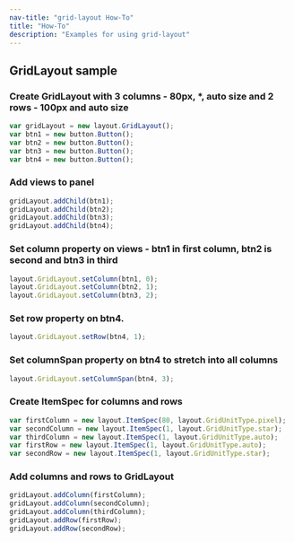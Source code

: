 ```yaml
---
nav-title: "grid-layout How-To"
title: "How-To"
description: "Examples for using grid-layout"
---
```

## GridLayout sample
### Create GridLayout with 3 columns - 80px, *, auto size and 2 rows - 100px and auto size
``` JavaScript
var gridLayout = new layout.GridLayout();
var btn1 = new button.Button();
var btn2 = new button.Button();
var btn3 = new button.Button();
var btn4 = new button.Button();
 ```
### Add views to panel
``` JavaScript
gridLayout.addChild(btn1);
gridLayout.addChild(btn2);
gridLayout.addChild(btn3);
gridLayout.addChild(btn4);
 ```
### Set column property on views - btn1 in first column, btn2 is second and btn3 in third
``` JavaScript
layout.GridLayout.setColumn(btn1, 0);
layout.GridLayout.setColumn(btn2, 1);
layout.GridLayout.setColumn(btn3, 2);
```
### Set row property on btn4.
``` JavaScript
layout.GridLayout.setRow(btn4, 1);
```
### Set columnSpan property on btn4 to stretch into all columns
``` JavaScript
layout.GridLayout.setColumnSpan(btn4, 3);
```
### Create ItemSpec for columns and rows
``` JavaScript
var firstColumn = new layout.ItemSpec(80, layout.GridUnitType.pixel);
var secondColumn = new layout.ItemSpec(1, layout.GridUnitType.star);
var thirdColumn = new layout.ItemSpec(1, layout.GridUnitType.auto);
var firstRow = new layout.ItemSpec(1, layout.GridUnitType.auto);
var secondRow = new layout.ItemSpec(1, layout.GridUnitType.star);
```
### Add columns and rows to GridLayout
``` JavaScript
gridLayout.addColumn(firstColumn);
gridLayout.addColumn(secondColumn);
gridLayout.addColumn(thirdColumn);
gridLayout.addRow(firstRow);
gridLayout.addRow(secondRow);
```
